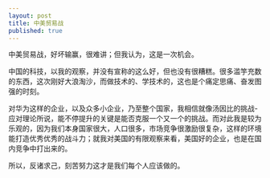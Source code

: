 ```yaml
---
layout: post
title: 中美贸易战
published: true
---
```


中美贸易战，好坏输赢，很难讲；但我认为，这是一次机会。

中国的科技，以我的观察，并没有宣称的这么好，但也没有很糟糕。很多滥竽充数的东西，这次刚好大浪淘沙，而做技术的、学技术的，这也是个痛定思痛、奋发图强的时刻。

对华为这样的企业，以及众多小企业，乃至整个国家，我相信就像汤因比的挑战-应对理论所说，能不停提升的关键是能否克服一个又一个的挑战。而对此我是较为乐观的，因为我们本身国家很大，人口很多，市场竞争很激励很复杂，这样的环境能打造优秀优秀的战斗力；就我对美国的有限观察来看，美国好的企业，也是在国内竞争中打出来的。

所以，反诸求己，刻苦努力这才是我们每个人应该做的。

